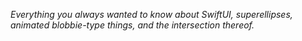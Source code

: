 *Everything you always wanted to know about SwiftUI, superellipses, animated blobbie-type things, and the intersection thereof.*

<!--
https://github.com/howardck/BezierBlobs/blob/main/BezierBlobs/FolderBased_DeltaWing_gifs/1.DeltaWing.brewery.gif
->

<img align="right" src="FolderBased_DeltaWing_gifs/1.DeltaWing.brewery.gif" width="900">

This project is an exploration of how to animate a family of superellipse-based curves in SwiftUI. Actually it's a bit more general than that: the project shows how to animate between any superellipse-based curve, defined for our purposes as a `[CGPoint, CGVector]` array, where the `CGPoints` are the calculated vertices of the superellipse and the `CGVectors` are their corresponding normals, or orthogonals, and any secondary curve you can derive algorithmically from the first, eg using a simple mapping or transformation. 

`BezierBlobs` runs on both iPhone and the iPad. The user experience at present is better on iPad, due to some unresolved issues that occur when changing orientation between landscape and portrait on the phone. To be fixed (hopefully) ...

Enjoy!

